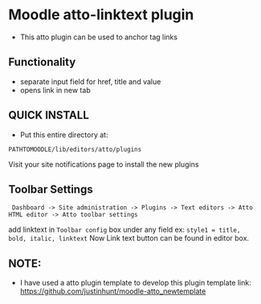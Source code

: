 # Moodle atto-linktext plugin

- This atto plugin can be used to anchor tag links

## Functionality

- separate input field for href, title and value
- opens link in new tab

## QUICK INSTALL

- Put this entire directory at:

```
PATHTOMOODLE/lib/editors/atto/plugins
```

Visit your site notifications page to install the new plugins

## Toolbar Settings

```
 Dashboard -> Site administration -> Plugins -> Text editors -> Atto HTML editor -> Atto toolbar settings
```

add linktext in `Toolbar config` box under any field
ex: `style1 = title, bold, italic, linktext`
Now Link text button can be found in editor box.

## NOTE:

- I have used a atto plugin template to develop this plugin
  template link: https://github.com/justinhunt/moodle-atto_newtemplate
